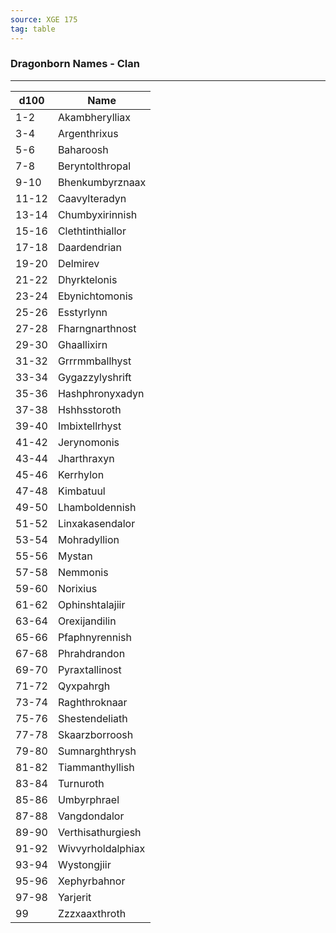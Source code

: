 ```yaml
---
source: XGE 175
tag: table
---
```


### Dragonborn Names - Clan
---
|d100|Name|
|----|------------|
|1-2|Akambherylliax|
|3-4|Argenthrixus|
|5-6|Baharoosh|
|7-8|Beryntolthropal|
|9-10|Bhenkumbyrznaax|
|11-12|Caavylteradyn|
|13-14|Chumbyxirinnish|
|15-16|Clethtinthiallor|
|17-18|Daardendrian|
|19-20|Delmirev|
|21-22|Dhyrktelonis|
|23-24|Ebynichtomonis|
|25-26|Esstyrlynn|
|27-28|Fharngnarthnost|
|29-30|Ghaallixirn|
|31-32|Grrrmmballhyst|
|33-34|Gygazzylyshrift|
|35-36|Hashphronyxadyn|
|37-38|Hshhsstoroth|
|39-40|Imbixtellrhyst|
|41-42|Jerynomonis|
|43-44|Jharthraxyn|
|45-46|Kerrhylon|
|47-48|Kimbatuul|
|49-50|Lhamboldennish|
|51-52|Linxakasendalor|
|53-54|Mohradyllion|
|55-56|Mystan|
|57-58|Nemmonis|
|59-60|Norixius|
|61-62|Ophinshtalajiir|
|63-64|Orexijandilin|
|65-66|Pfaphnyrennish|
|67-68|Phrahdrandon|
|69-70|Pyraxtallinost|
|71-72|Qyxpahrgh|
|73-74|Raghthroknaar|
|75-76|Shestendeliath|
|77-78|Skaarzborroosh|
|79-80|Sumnarghthrysh|
|81-82|Tiammanthyllish|
|83-84|Turnuroth|
|85-86|Umbyrphrael|
|87-88|Vangdondalor|
|89-90|Verthisathurgiesh|
|91-92|Wivvyrholdalphiax|
|93-94|Wystongjiir|
|95-96|Xephyrbahnor|
|97-98|Yarjerit|
|99|Zzzxaaxthroth|

